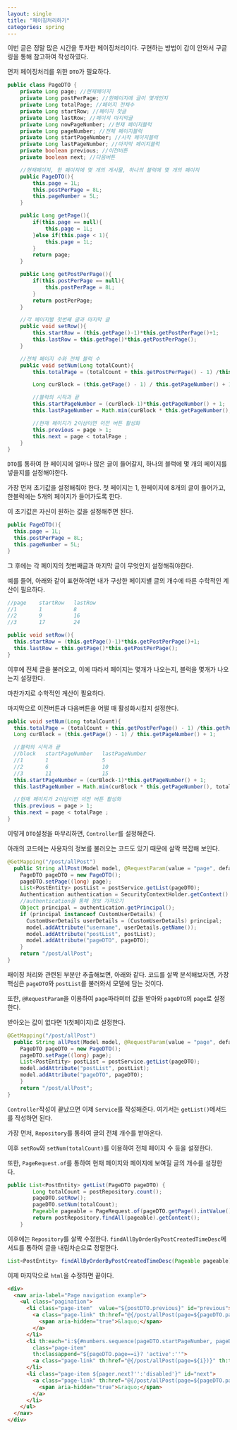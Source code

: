 ```yaml
---
layout: single
title: "페이징처리하기"
categories: spring
---
```


이번 글은 정말 많은 시간을 투자한 페이징처리이다. 구현하는 방법이 감이 안와서 구글링을 통해 참고하여 작성하였다.

먼저 페이징처리를 위한 `DTO`가 필요하다.

```java
public class PageDTO {
    private Long page; //현재페이지
    private Long postPerPage; //한페이지에 글이 몇개인지
    private Long totalPage; //페이지 전체수
    private Long startRow; //페이지 첫글
    private Long lastRow; //페이지 마지막글
    private Long nowPageNumber; //현재 페이지블럭
    private Long pageNumber; //전체 페이지블럭
    private Long startPageNumber; //시작 페이지블럭
    private Long lastPageNumber; //마지막 페이지블럭
    private boolean previous; //이전버튼
    private boolean next; //다음버튼

    //현재페이지, 한 페이지에 몇 개의 게시물, 하나의 블럭에 몇 개의 페이지
    public PageDTO(){
        this.page = 1L;
        this.postPerPage = 8L;
        this.pageNumber = 5L;
    }

    public Long getPage(){
        if(this.page == null){
            this.page = 1L;
        }else if(this.page < 1){
            this.page = 1L;
        }
        return page;
    }

    public Long getPostPerPage(){
        if(this.postPerPage == null){
            this.postPerPage = 8L;
        }
        return postPerPage;
    }

    //각 페이지별 첫번째 글과 마지막 글
    public void setRow(){
        this.startRow = (this.getPage()-1)*this.getPostPerPage()+1;
        this.lastRow = this.getPage()*this.getPostPerPage();
    }

    //전체 페이지 수와 전체 블럭 수
    public void setNum(Long totalCount){
        this.totalPage = (totalCount + this.getPostPerPage() - 1) /this.getPostPerPage();

        Long curBlock = (this.getPage() - 1) / this.getPageNumber() + 1;

        //블럭의 시작과 끝
        this.startPageNumber = (curBlock-1)*this.getPageNumber() + 1;
        this.lastPageNumber = Math.min(curBlock * this.getPageNumber(), totalPage);

        //현재 페이지가 2이상이면 이전 버튼 활성화
        this.previous = page > 1;
        this.next = page < totalPage ;
    }
}
```

`DTO`를 통하여 한 페이지에 얼마나 많은 글이 들어갈지, 하나의 블럭에 몇 개의 페이지를 넣을지를 설정해야한다.

가장 먼저 초기값을 설정해줘야 한다. 첫 페이지는 1, 한페이지에 8개의 글이 들어가고, 한블럭에는 5개의 페이지가 들어가도록 한다.

이 초기값은 자신이 원하는 값을 설정해주면 된다.

```java
public PageDTO(){
  this.page = 1L;
  this.postPerPage = 8L;
  this.pageNumber = 5L;
}
```

그 후에는 각 페이지의 첫번째글과 마지막 글이 무엇인지 설정해줘야한다. 

예를 들어, 아래와 같이 표현하여면 내가 구상한 페이지별 글의 개수에 따른 수학적인 계산이 필요하다.

```java
//page    startRow   lastRow
//1       1          8
//2       9          16
//3       17         24

public void setRow(){
  this.startRow = (this.getPage()-1)*this.getPostPerPage()+1;
  this.lastRow = this.getPage()*this.getPostPerPage();
}
```

이후에 전체 글을 불러오고, 이에 따라서 페이지는 몇개가 나오는지, 블럭을 몇개가 나오는지 설정한다. 

마찬가지로 수학적인 계산이 필요하다.

마지막으로 이전버튼과 다음버튼을 어떨 때 활성화시킬지 설정한다.


```java
public void setNum(Long totalCount){
  this.totalPage = (totalCount + this.getPostPerPage() - 1) /this.getPostPerPage();
  Long curBlock = (this.getPage() - 1) / this.getPageNumber() + 1;

  //블럭의 시작과 끝
  //block   startPageNumber   lastPageNumber
  //1       1                 5
  //2       6                 10
  //3       11                15
  this.startPageNumber = (curBlock-1)*this.getPageNumber() + 1;
  this.lastPageNumber = Math.min(curBlock * this.getPageNumber(), totalPage);

  //현재 페이지가 2이상이면 이전 버튼 활성화
  this.previous = page > 1;
  this.next = page < totalPage ;
}
```

이렇게 `DTO`설정을 마무리하면, `Controller`를 설정해준다. 

아래의 코드에는 사용자의 정보를 불러오는 코드도 있기 때문에 살짝 복잡해 보인다.

```java
@GetMapping("/post/allPost")
  public String allPost(Model model, @RequestParam(value = "page", defaultValue = "1") int page) {
    PageDTO pageDTO = new PageDTO();
    pageDTO.setPage((long) page);
    List<PostEntity> postList = postService.getList(pageDTO);
    Authentication authentication = SecurityContextHolder.getContext().getAuthentication();
    //authentication을 통해 정보 가져오기
    Object principal = authentication.getPrincipal();
    if (principal instanceof CustomUserDetails) {
      CustomUserDetails userDetails = (CustomUserDetails) principal;
      model.addAttribute("username", userDetails.getName());
      model.addAttribute("postList", postList);
      model.addAttribute("pageDTO", pageDTO);
    }
    return "/post/allPost";
}
```

패이징 처리와 관련된 부분만 추출해보면, 아래와 같다. 코드를 살짝 분석해보자면, 가장 핵심은 `pageDTO`와 `postList`를 불러와서 모델에 담는 것이다.

또한, `@RequestParam`을 이용하여 `page`파라미터 값을 받아와 `pageDTO`의 `page`로 설정한다.

받아오는 값이 없다면 1(첫페이지)로 설정한다.

```java
@GetMapping("/post/allPost")
  public String allPost(Model model, @RequestParam(value = "page", defaultValue = "1") int page) {
    PageDTO pageDTO = new PageDTO();
    pageDTO.setPage((long) page);
    List<PostEntity> postList = postService.getList(pageDTO);
    model.addAttribute("postList", postList);
    model.addAttribute("pageDTO", pageDTO);
    }
    return "/post/allPost";
}
```

`Controller`작성이 끝났으면 이제 `Service`를 작성해준다. 여기서는 `getList()`메서드를 작성하면 된다. 

가장 먼저, `Repository`를 통하여 글의 전체 개수를 받아온다.

이후 `setRow`와 `setNum(totalCount)`를 이용하여 전체 페이지 수 등을 설정한다.

또한, `PageRequest.of`를 통하여 현재 페이지와 페이지에 보여질 글의 개수를 설정한다.

```java
public List<PostEntity> getList(PageDTO pageDTO) {
		Long totalCount = postRepository.count();
		pageDTO.setRow();
		pageDTO.setNum(totalCount);
		Pageable pageable = PageRequest.of(pageDTO.getPage().intValue() - 1, pageDTO.getPostPerPage().intValue());
		return postRepository.findAll(pageable).getContent();
	}
```

이후에는 `Repository`를 살짝 수정한다. `findAllByOrderByPostCreatedTimeDesc`메서드를 통하여 글을 내림차순으로 정렬한다.

```java
List<PostEntity> findAllByOrderByPostCreatedTimeDesc(Pageable pageable);
```

이제 마지막으로 `html`을 수정하면 끝이다.

```html
<div>
  <nav aria-label="Page navigation example">
    <ul class="pagination">
      <li class="page-item"  value="${postDTO.previous}" id="previous">
        <a class="page-link" th:href="@{/post/allPost(page=${pageDTO.page - 1})}" aria-label="Previous">
          <span aria-hidden="true">&laquo;</span>
        </a>
      </li>
      <li th:each="i:${#numbers.sequence(pageDTO.startPageNumber, pageDTO.lastPageNumber)}"
        class="page-item"
        th:classappend="${pageDTO.page==i}? 'active':''">
        <a class="page-link" th:href="@{/post/allPost(page=${i})}" th:text="${i}">1</a>
      </li>
      <li class="page-item ${pager.next?'':'disabled'}" id="next">
        <a class="page-link" th:href="@{/post/allPost(page=${pageDTO.page+1})}" aria-label="Next">
          <span aria-hidden="true">&raquo;</span>
        </a>
      </li>
    </ul>
  </nav>
</div>
```




